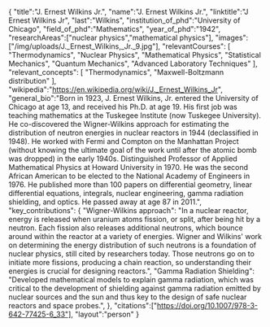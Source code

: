 {
    "title":"J. Ernest Wilkins Jr.",
    "name":"J. Ernest Wilkins Jr.",
    "linktitle":"J Ernest Wilkins Jr",
    "last":"Wilkins",
    "institution_of_phd":"University of Chicago",
    "field_of_phd":"Mathematics",
    "year_of_phd":"1942",
    "researchAreas":["nuclear physics","mathematical physics"],
    "images": ["/img/uploads/J._Ernest_Wilkins,_Jr._9.jpg"],
    "relevantCourses": [
        "Thermodynamics",
        "Nuclear Physics",
        "Mathematical Physics",
        "Statistical Mechanics",
        "Quantum Mechanics",
        "Advanced Laboratory Techniques"
    ],
    "relevant_concepts": [
        "Thermodynamics",
        "Maxwell-Boltzmann distribution"
    ],
    "wikipedia":"https://en.wikipedia.org/wiki/J._Ernest_Wilkins_Jr",
    "general_bio":"Born in 1923, J. Ernest Wilkins, Jr. entered the University of Chicago at age 13, and received his Ph.D. at age 19. His first job was teaching mathematics at the Tuskegee Institute (now Tuskegee University). He co-discovered the Wigner-Wilkins approach for estimating the distribution of neutron energies in nuclear reactors in 1944 (declassified in 1948). He worked with Fermi and Compton on the Manhattan Project (without knowing the ultimate goal of the work until after the atomic bomb was dropped) in the early 1940s. Distinguished Professor of Applied Mathematical Physics at Howard University in 1970. He was the second African American to be elected to the National Academy of Engineers in 1976. He published more than 100 papers on differential geometry, linear differential equations, integrals, nuclear engineering, gamma radiation shielding, and optics. He passed away at age 87 in 2011.",
    "key_contributions": {
        "Wigner-Wilkins approach": "In a nuclear reactor, energy is released when uranium atoms fission, or split, after being hit by a neutron. Each fission also releases additional neutrons, which bounce around within the reactor at a variety of energies. Wigner and Wilkins' work on determining the energy distribution of such neutrons is a foundation of nuclear physics, still cited by researchers today. Those neutrons go on to initiate more fissions, producing a chain reaction, so understanding their energies is crucial for designing reactors.", 
        "Gamma Radiation Shielding": "Developed mathematical models to explain gamma radiation, which was critical to the development of shielding against gamma radiation emitted by nuclear sources and the sun and thus key to the design of safe nuclear reactors and space probes.",
    },
    "citations":["https://doi.org/10.1007/978-3-642-77425-6_33"],
    "layout":"person"
}
